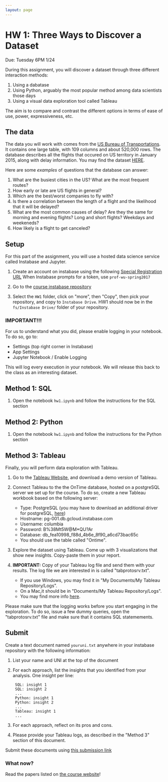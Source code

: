 ```yaml
---
layout: page
---
```


# HW 1: Three Ways to Discover a Dataset

Due: Tuesday 6PM 1/24

During this assignment, you will discover a dataset through three different interaction methods:

1. Using a dabatase
2. Using Python, arguably the most popular method among data scientists those days
2. Using a visual data exploration tool called Tableau

The aim is to compare and contrast the different options in terms of ease of use, power, expressiveness, etc.


## The data

The data you will work with comes from the [US Bureau of Transportations](http://www.transtats.bts.gov/). It contains one large table, with 109 columns and about 520,000 rows. The database describes all the flights that occured on US territory in January 2015, along with delay information. You may find the dataset [HERE](http://www.transtats.bts.gov/Download/On_Time_On_Time_Performance_2015_1.zip).

Here are some _examples_ of questions that the database can answer:

1. What are the busiest cities in the US? What are the most frequent routes?
2. How early or late are US flights in general?
3. Which are the best/worst companies to fly with?
4. Is there a correlation between the length of a flight and the likelihood that it will be delayed?
5. What are the most common causes of delay? Are they the same for morning and evening flights? Long and short flights? Weekdays and weekeneds?
6. How likely is a flight to get canceled?

## Setup

For this part of the assignment, you will use a hosted data science service called Instabase and Jupyter.

1. Create an account on instabase using the following [Special Registration URL](https://www.instabase.com/account/login?use_token=true)
When Instabase prompts for a token, use `prof-wu-spring2017`

2. Go to the [course instabase repository](https://www.instabase.com/tsellam/6998.002-viz/fs/Instabase%20Drive/)

3. Select the `HW1` folder, click on "more", then "Copy", then pick your repository, and copy to `Instabase Drive`.
HW1 should now be in the `fs/Instabase Drive/` folder of your repository.

### IMPORTANT!!!

For us to understand what you did, please enable logging in your notebook. To do so, go to:

- Settings (top right corner in Instabase)
- App Settings
- Jupyter Notebook / Enable Logging

This will log every execution in your notebook.  We will release this back to the class as an interesting dataset.



## Method 1: SQL

1. Open the notebook `hw1.ipynb` and follow the instructions for the SQL section


## Method 2: Python

1. Open the notebook `hw1.ipynb` and follow the instructions for the Python section


## Method 3: Tableau

Finally, you will perform data exploration with Tableau.

1. Go to the [Tableau Website](https://www.tableau.com/), and download a demo version of Tableau.

2. Connect Tableau to the the OnTime database, hosted on a postgreSQL server we set up for the course.
To do so, create a new Tableau workbook based on the following server:

    * Type: PostgreSQL (you may have to download an additional driver for postgreSQL, [here](https://www.tableau.com/support/drivers))
    * Hostname: pg-001.db.gcloud.instabase.com
    * Username: columbia
    * Password: B%38Mt5W@M*QU?Ar
    * Database: db_fea10998_f88d_4b6e_8f90_a6cd73bac65c
    * You should use the table called "Ontime".

3. Explore the dataset using Tableau.  Come up with 3 visualizations that show new insights.  Copy-paste them in your report.

4. **IMPORTANT:** Copy of your Tableau log file and send them with your results. The log file we are interested in is called "tabprotosrv.txt". 

    * If you use Windows, you may find it in "My Documents/My Tableau Repository/Logs". 
    * On a Mac,it should be in "Documents/My Tableau Repository/Logs". 
    * You may find more info [here](http://kb.tableau.com/articles/howto/viewing-underlying-sql-queries-desktop).

Please make sure that the logging works before you start engaging in the exploration. To do so, issue a few dummy queries, open the "tabprotosrv.txt" file and make sure that it contains SQL statemements.



## Submit

Create a text document named `youruni.txt` anywhere in your instabase repository with the following information:

1. List your name and UNI at the top of the document
1. For each approach, list the insights that you identified from your analysis.  One insight per line:

        SQL: insight 1
        SQL: insight 2
        ...
        Python: insight 1
        Python: insight 2
        ...
        Tableau: insight 1
        ...

      
2. For each approach, reflect on its pros and cons.
3. Please provide your Tableau logs, as described in the "Method 3" section of this document.

Submit these documents using [this submission link](https://www.instabase.com/apps/file-submission/cmd/submit/0be40120-53de-4718-a18d-3e773da8c7b5)

### What now?

Read the papers listed on [the course website](http://columbiaviz.github.io)!
